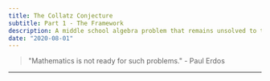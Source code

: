 ```yaml
---
title: The Collatz Conjecture
subtitle: Part 1 - The Framework
description: A middle school algebra problem that remains unsolved to this day, the Collatz Conjecture is a lot of fun to play around with!
date: "2020-08-01"
---
```


> "Mathematics is not ready for such problems." - Paul Erdos


---



